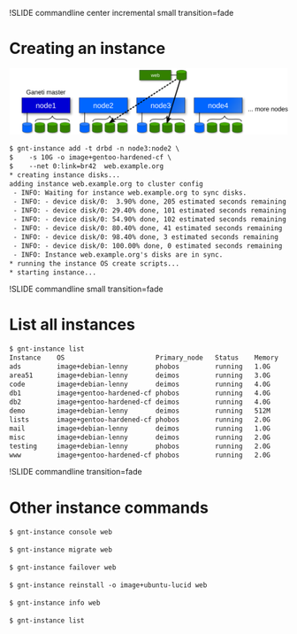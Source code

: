 !SLIDE commandline center incremental small transition=fade

# Creating an instance #

![creating-instance](creating-instance.png)

    $ gnt-instance add -t drbd -n node3:node2 \
    $    -s 10G -o image+gentoo-hardened-cf \
    $    --net 0:link=br42  web.example.org
    * creating instance disks...
    adding instance web.example.org to cluster config
     - INFO: Waiting for instance web.example.org to sync disks.
     - INFO: - device disk/0:  3.90% done, 205 estimated seconds remaining
     - INFO: - device disk/0: 29.40% done, 101 estimated seconds remaining
     - INFO: - device disk/0: 54.90% done, 102 estimated seconds remaining
     - INFO: - device disk/0: 80.40% done, 41 estimated seconds remaining
     - INFO: - device disk/0: 98.40% done, 3 estimated seconds remaining
     - INFO: - device disk/0: 100.00% done, 0 estimated seconds remaining
     - INFO: Instance web.example.org's disks are in sync.
    * running the instance OS create scripts...
    * starting instance...

!SLIDE commandline small transition=fade

# List all instances #

    $ gnt-instance list
    Instance    OS                       Primary_node   Status    Memory
    ads         image+debian-lenny       phobos         running   1.0G
    area51      image+debian-lenny       deimos         running   3.0G
    code        image+debian-lenny       deimos         running   4.0G
    db1         image+gentoo-hardened-cf phobos         running   4.0G
    db2         image+gentoo-hardened-cf deimos         running   4.0G
    demo        image+debian-lenny       deimos         running   512M
    lists       image+gentoo-hardened-cf phobos         running   2.0G
    mail        image+debian-lenny       deimos         running   1.0G
    misc        image+debian-lenny       deimos         running   2.0G
    testing     image+debian-lenny       phobos         running   2.0G
    www         image+gentoo-hardened-cf phobos         running   2.0G

!SLIDE commandline transition=fade

# Other instance commands #

    $ gnt-instance console web

    $ gnt-instance migrate web

    $ gnt-instance failover web

    $ gnt-instance reinstall -o image+ubuntu-lucid web

    $ gnt-instance info web

    $ gnt-instance list
